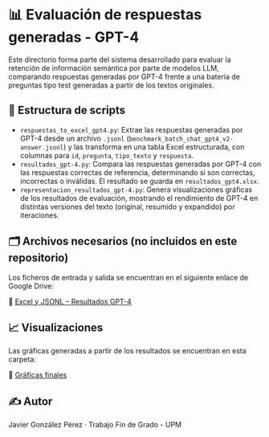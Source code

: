 # 📊 Evaluación de respuestas generadas - GPT-4

Este directorio forma parte del sistema desarrollado para evaluar la retención de información semántica por parte de modelos LLM, comparando respuestas generadas por GPT-4 frente a una batería de preguntas tipo test generadas a partir de los textos originales.

## 🧩 Estructura de scripts

- `respuestas_to_excel_gpt4.py`: Extrae las respuestas generadas por GPT-4 desde un archivo `.jsonl` (`benchmark_batch_chat_gpt4_v2-answer.jsonl`) y las transforma en una tabla Excel estructurada, con columnas para `id`, `pregunta`, `tipo_texto` y `respuesta`.
- `resultados_gpt-4.py`: Compara las respuestas generadas por GPT-4 con las respuestas correctas de referencia, determinando si son correctas, incorrectas o inválidas. El resultado se guarda en `resultados_gpt4.xlsx`.
- `representacion_resultados_gpt-4.py`: Genera visualizaciones gráficas de los resultados de evaluación, mostrando el rendimiento de GPT-4 en distintas versiones del texto (original, resumido y expandido) por iteraciones.

## 🗂️ Archivos necesarios (no incluidos en este repositorio)

Los ficheros de entrada y salida se encuentran en el siguiente enlace de Google Drive:

🔗 [Excel y JSONL – Resultados GPT-4](https://drive.google.com/drive/folders/1bJIm1KqMzbc7emJR3zV-Ix6m8g4Ef4aQ)

## 📈 Visualizaciones

Las gráficas generadas a partir de los resultados se encuentran en esta carpeta:

📁 [Gráficas finales](https://drive.google.com/drive/folders/1zzASjMhB4kRCQNj8nDZHpPyGEH7oQcQu)

## ✍️ Autor

Javier González Pérez · Trabajo Fin de Grado - UPM